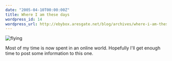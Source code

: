 ```yaml
---
date: "2005-04-10T00:00:00Z"
title: Where I am these days
wordpress_id: 14
wordpress_url: http://ebybox.aresgate.net/blog/archives/where-i-am-these-days/
---
```

<p><img src="/blog/stuff/fly.jpg" alt="flying" /></p>
<p>Most of my time is now spent in an online world. Hopefully I'll get enough time to post some information to this one.</p>

